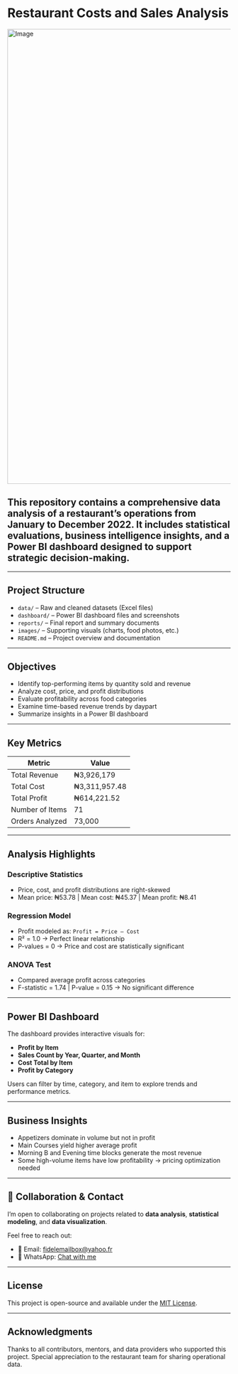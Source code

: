 #  Restaurant Costs and Sales Analysis

<img width="1536" height="1024" alt="Image" src="https://github.com/user-attachments/assets/082272c8-43cb-4068-8936-7b2fb295f284" />


## This repository contains a comprehensive data analysis of a restaurant’s operations from January to December 2022. It includes statistical evaluations, business intelligence insights, and a Power BI dashboard designed to support strategic decision-making.

---

##  Project Structure

- `data/` – Raw and cleaned datasets (Excel files)
- `dashboard/` – Power BI dashboard files and screenshots
- `reports/` – Final report and summary documents
- `images/` – Supporting visuals (charts, food photos, etc.)
- `README.md` – Project overview and documentation

---

##  Objectives

- Identify top-performing items by quantity sold and revenue
- Analyze cost, price, and profit distributions
- Evaluate profitability across food categories
- Examine time-based revenue trends by daypart
- Summarize insights in a Power BI dashboard

---

##  Key Metrics

| Metric              | Value         |
|---------------------|---------------|
| Total Revenue       | ₦3,926,179    |
| Total Cost          | ₦3,311,957.48 |
| Total Profit        | ₦614,221.52   |
| Number of Items     | 71            |
| Orders Analyzed     | 73,000        |

---

##  Analysis Highlights

###  Descriptive Statistics
- Price, cost, and profit distributions are right-skewed
- Mean price: ₦53.78 | Mean cost: ₦45.37 | Mean profit: ₦8.41

###  Regression Model
- Profit modeled as: `Profit = Price – Cost`
- R² = 1.0 → Perfect linear relationship
- P-values = 0 → Price and cost are statistically significant

###  ANOVA Test
- Compared average profit across categories
- F-statistic = 1.74 | P-value = 0.15 → No significant difference

---

##  Power BI Dashboard

The dashboard provides interactive visuals for:

- **Profit by Item**  
- **Sales Count by Year, Quarter, and Month**  
- **Cost Total by Item**  
- **Profit by Category**

Users can filter by time, category, and item to explore trends and performance metrics.

---

##  Business Insights

- Appetizers dominate in volume but not in profit
- Main Courses yield higher average profit
- Morning B and Evening time blocks generate the most revenue
- Some high-volume items have low profitability → pricing optimization needed

---

## 🤝 Collaboration & Contact

I’m open to collaborating on projects related to **data analysis**, **statistical modeling**, and **data visualization**.

Feel free to reach out:
- 📧 Email: [fidelemailbox@yahoo.fr](mailto:fidelemailbox@yahoo.fr)
- 📱 WhatsApp: [Chat with me](https://wa.me/2348058884422)

---

##  License

This project is open-source and available under the [MIT License](LICENSE).

---

##  Acknowledgments

Thanks to all contributors, mentors, and data providers who supported this project. Special appreciation to the restaurant team for sharing operational data.
